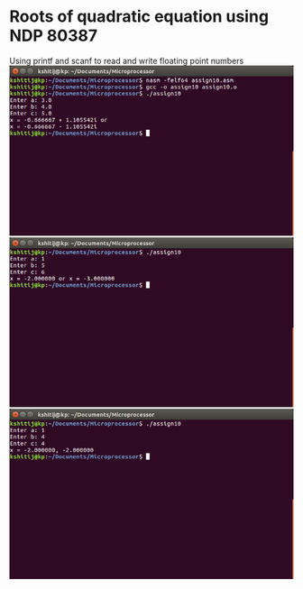 # Roots of quadratic equation using NDP 80387
Using printf and scanf to read and write floating point numbers
<br>
![](screenshots/root_1.png)
![](screenshots/root_2.png)
![](screenshots/root_3.png)
